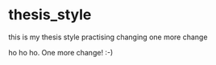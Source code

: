# thesis_style
this is my thesis style
practising changing 
one more change

ho ho ho. One more change! :-)

